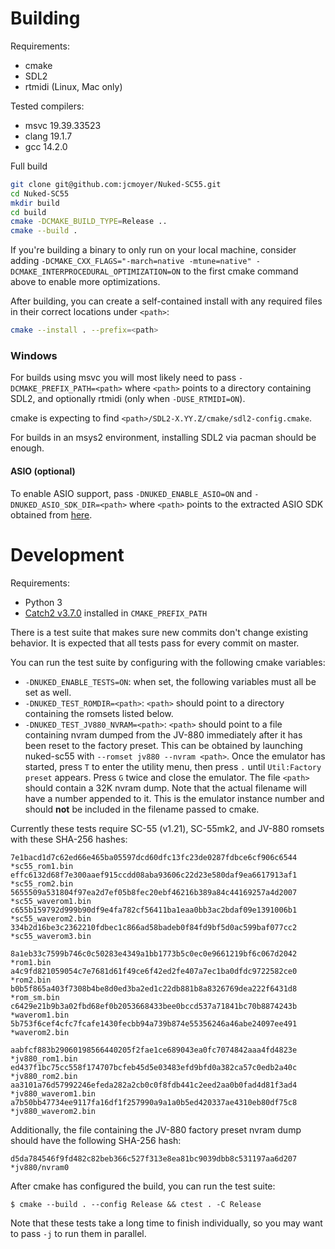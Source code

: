 # Building

Requirements:

- cmake
- SDL2
- rtmidi (Linux, Mac only)

Tested compilers:

- msvc 19.39.33523
- clang 19.1.7
- gcc 14.2.0

Full build

```bash
git clone git@github.com:jcmoyer/Nuked-SC55.git
cd Nuked-SC55
mkdir build
cd build
cmake -DCMAKE_BUILD_TYPE=Release ..
cmake --build .
```

If you're building a binary to only run on your local machine, consider adding
`-DCMAKE_CXX_FLAGS="-march=native -mtune=native"
-DCMAKE_INTERPROCEDURAL_OPTIMIZATION=ON` to the first cmake command above to
enable more optimizations.

After building, you can create a self-contained install with any required files
in their correct locations under `<path>`:

```bash
cmake --install . --prefix=<path>
```

### Windows

For builds using msvc you will most likely need to pass
`-DCMAKE_PREFIX_PATH=<path>` where `<path>` points to a directory containing
SDL2, and optionally rtmidi (only when `-DUSE_RTMIDI=ON`).

cmake is expecting to find `<path>/SDL2-X.YY.Z/cmake/sdl2-config.cmake`.

For builds in an msys2 environment, installing SDL2 via pacman should be
enough.

#### ASIO (optional)

To enable ASIO support, pass `-DNUKED_ENABLE_ASIO=ON` and
`-DNUKED_ASIO_SDK_DIR=<path>` where `<path>` points to the extracted ASIO SDK
obtained from [here](https://www.steinberg.net/developers/).

# Development

Requirements:

- Python 3
- [Catch2 v3.7.0](https://github.com/catchorg/Catch2) installed in
  `CMAKE_PREFIX_PATH`

There is a test suite that makes sure new commits don't change existing
behavior. It is expected that all tests pass for every commit on master.

You can run the test suite by configuring with the following cmake variables:

- `-DNUKED_ENABLE_TESTS=ON`: when set, the following variables must all be set
  as well.
- `-DNUKED_TEST_ROMDIR=<path>`: `<path>` should point to a directory containing
  the romsets listed below.
- `-DNUKED_TEST_JV880_NVRAM=<path>`: `<path>` should point to a file containing
  nvram dumped from the JV-880 immediately after it has been reset to the
  factory preset. This can be obtained by launching nuked-sc55 with `--romset
  jv880 --nvram <path>`. Once the emulator has started, press `T` to enter the
  utility menu, then press `.` until `Util:Factory preset` appears. Press `G`
  twice and close the emulator. The file `<path>` should contain a 32K nvram
  dump. Note that the actual filename will have a number appended to it. This
  is the emulator instance number and should **not** be included in the
  filename passed to cmake.

Currently these tests require SC-55 (v1.21), SC-55mk2, and JV-880 romsets with
these SHA-256 hashes:

```
7e1bacd1d7c62ed66e465ba05597dcd60dfc13fc23de0287fdbce6cf906c6544 *sc55_rom1.bin
effc6132d68f7e300aaef915ccdd08aba93606c22d23e580daf9ea6617913af1 *sc55_rom2.bin
5655509a531804f97ea2d7ef05b8fec20ebf46216b389a84c44169257a4d2007 *sc55_waverom1.bin
c655b159792d999b90df9e4fa782cf56411ba1eaa0bb3ac2bdaf09e1391006b1 *sc55_waverom2.bin
334b2d16be3c2362210fdbec1c866ad58badeb0f84fd9bf5d0ac599baf077cc2 *sc55_waverom3.bin

8a1eb33c7599b746c0c50283e4349a1bb1773b5c0ec0e9661219bf6c067d2042 *rom1.bin
a4c9fd821059054c7e7681d61f49ce6f42ed2fe407a7ec1ba0dfdc9722582ce0 *rom2.bin
b0b5f865a403f7308b4be8d0ed3ba2ed1c22db881b8a8326769dea222f6431d8 *rom_sm.bin
c6429e21b9b3a02fbd68ef0b2053668433bee0bccd537a71841bc70b8874243b *waverom1.bin
5b753f6cef4cfc7fcafe1430fecbb94a739b874e55356246a46abe24097ee491 *waverom2.bin

aabfcf883b29060198566440205f2fae1ce689043ea0fc7074842aaa4fd4823e *jv880_rom1.bin
ed437f1bc75cc558f174707bcfeb45d5e03483efd9bfd0a382ca57c0edb2a40c *jv880_rom2.bin
aa3101a76d57992246efeda282a2cb0c0f8fdb441c2eed2aa0b0fad4d81f3ad4 *jv880_waverom1.bin
a7b50bb47734ee9117fa16df1f257990a9a1a0b5ed420337ae4310eb80df75c8 *jv880_waverom2.bin
```

Additionally, the file containing the JV-880 factory preset nvram dump should
have the following SHA-256 hash:

```
d5da784546f9fd482c82beb366c527f313e8ea81bc9039dbb8c531197aa6d207 *jv880/nvram0
```

After cmake has configured the build, you can run the test suite:

```
$ cmake --build . --config Release && ctest . -C Release
```

Note that these tests take a long time to finish individually, so you may want
to pass `-j` to run them in parallel.
